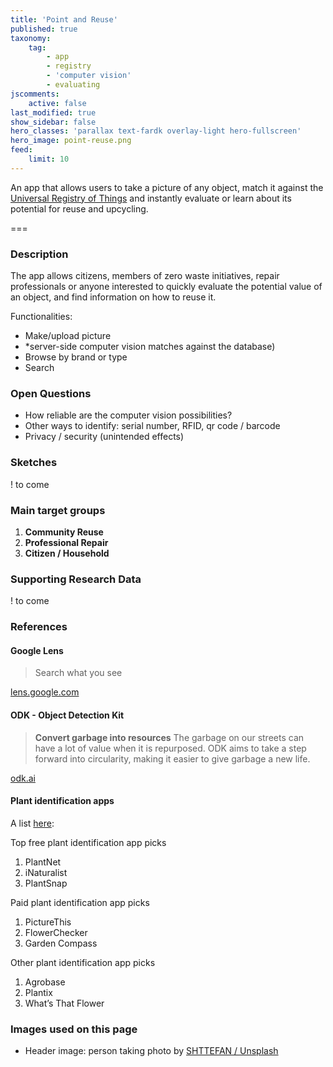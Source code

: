 ```yaml
---
title: 'Point and Reuse'
published: true
taxonomy:
    tag:
        - app
        - registry
        - 'computer vision'
        - evaluating
jscomments:
    active: false
last_modified: true
show_sidebar: false
hero_classes: 'parallax text-fardk overlay-light hero-fullscreen'
hero_image: point-reuse.png
feed:
    limit: 10
---
```


An app that allows users to take a picture of any object, match it against the [Universal Registry of Things](../universal-registry-things) and instantly evaluate or learn about its potential for reuse and upcycling.

===

### Description

The app allows citizens, members of zero waste initiatives, repair professionals or anyone interested to quickly evaluate the potential value of an object, and find information on how to reuse it.

Functionalities:

* Make/upload picture
 * *server-side computer vision matches against the database)
* Browse by brand or type
* Search

### Open Questions

* How reliable are the computer vision possibilities?
* Other ways to identify: serial number, RFID, qr code / barcode
* Privacy / security (unintended effects)

### Sketches

! to come

### Main target groups

1. **Community Reuse**
1. **Professional Repair**
1. **Citizen / Household**

### Supporting Research Data

! to come

### References

#### Google Lens

> Search what you see

[lens.google.com](https://lens.google.com/)

#### ODK - Object Detection Kit

> **Convert garbage into resources**
> The garbage on our streets can have a lot of value when it is repurposed. ODK aims to take a step forward into circularity, making it easier to give garbage a new life.

[odk.ai](https://www.odk.ai/)

#### Plant identification apps

A list [here](https://youhadmeatgardening.com/best-plant-identification-app/):

Top free plant identification app picks

1. PlantNet
1. iNaturalist
1. PlantSnap

Paid plant identification app picks

1. PictureThis
1. FlowerChecker
1. Garden Compass

Other plant identification app picks

1. Agrobase
1. Plantix
1. What’s That Flower

### Images used on this page

* Header image: person taking photo by [SHTTEFAN / Unsplash](https://unsplash.com/photos/ggZuL3BTSJU)
